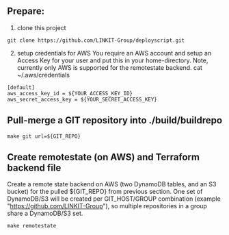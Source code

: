 
## Prepare:
1. clone this project
```
git clone https://github.com/LINKIT-Group/deployscript.git
```

2. setup credentials for AWS
You require an AWS account and setup an Access Key for your user and put this in your home-directory. Note, currently only AWS is supported for the remotestate backend.
cat ~/.aws/credentials 
```
[default]
aws_access_key_id = ${YOUR_ACCESS_KEY_ID}
aws_secret_access_key = ${YOUR_SECRET_ACCESS_KEY}
```

## Pull-merge a GIT repository into ./build/buildrepo
```
make git url=${GIT_REPO}
```

## Create remotestate (on AWS) and Terraform backend file
Create a remote state backend on AWS (two DynamoDB tables, and an S3 bucket) for the pulled ${GIT_REPO} from previous section. One set of DynamoDB/S3 will be created per GIT_HOST/GROUP combination (example "https://github.com/LINKIT-Group"), so multiple repositories in a group share a DynamoDB/S3 set.

```
make remotestate
```
